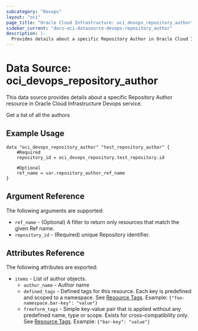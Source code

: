 ```yaml
---
subcategory: "Devops"
layout: "oci"
page_title: "Oracle Cloud Infrastructure: oci_devops_repository_author"
sidebar_current: "docs-oci-datasource-devops-repository_author"
description: |-
  Provides details about a specific Repository Author in Oracle Cloud Infrastructure Devops service
---
```


# Data Source: oci_devops_repository_author
This data source provides details about a specific Repository Author resource in Oracle Cloud Infrastructure Devops service.

Get a list of all the authors


## Example Usage

```hcl
data "oci_devops_repository_author" "test_repository_author" {
	#Required
	repository_id = oci_devops_repository.test_repository.id

	#Optional
	ref_name = var.repository_author_ref_name
}
```

## Argument Reference

The following arguments are supported:

* `ref_name` - (Optional) A filter to return only resources that match the given Ref name.
* `repository_id` - (Required) unique Repository identifier.


## Attributes Reference

The following attributes are exported:

* `items` - List of author objects.
	* `author_name` - Author name
	* `defined_tags` - Defined tags for this resource. Each key is predefined and scoped to a namespace. See [Resource Tags](https://docs.cloud.oracle.com/iaas/Content/General/Concepts/resourcetags.htm). Example: `{"foo-namespace.bar-key": "value"}`
	* `freeform_tags` - Simple key-value pair that is applied without any predefined name, type or scope. Exists for cross-compatibility only.  See [Resource Tags](https://docs.cloud.oracle.com/iaas/Content/General/Concepts/resourcetags.htm). Example: `{"bar-key": "value"}`

